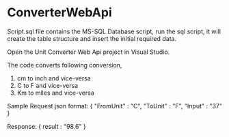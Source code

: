 # ConverterWebApi
Script.sql file contains the MS-SQL Database script, run the sql script, 
it will create the table structure and insert the initial required data.

Open the Unit Converter Web Api project in Visual Studio.

The code converts following conversion, 
1. cm to inch and vice-versa
2. C to F and vice-versa
3. Km to miles and vice-versa


Sample Request json format: 
{ 
  "FromUnit" : "C", 
  "ToUnit" : "F", 
  "Input" : "37" 
}

Response: 
{ 
  result : "98.6" 
}
